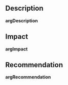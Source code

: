 ## Description

__argDescription__

## Impact

__argImpact__

## Recommendation

__argRecommendation__
